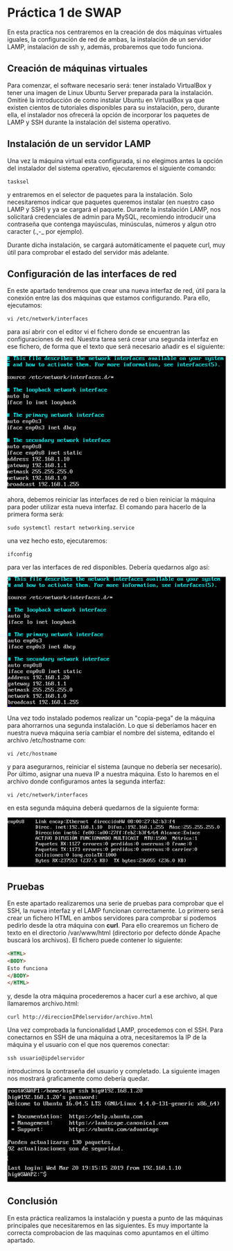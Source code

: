 # Práctica 1 de SWAP

En esta practica nos centraremos en la creación de dos máquinas virtuales iguales, la configuración de red de ambas, la instalación de un servidor LAMP, instalación de ssh y, además, probaremos que todo funciona.

## Creación de máquinas virtuales

Para comenzar, el software necesario será: tener instalado VirtualBox y tener una imagen de Linux Ubuntu Server preparada para la instalación. Omitiré la introducción de como instalar Ubuntu en VirtualBox ya que existen cientos de tutoriales disponibles para su instalación, pero, durante ella, el instalador nos ofrecerá la opción de incorporar los paquetes de LAMP y SSH durante la instalación del sistema operativo.

## Instalación de un servidor LAMP 
Una vez la máquina virtual esta configurada, si no elegimos antes la opción del instalador del sistema operativo, ejecutaremos el siguiente comando:
```
tasksel
```

y entraremos en el selector de paquetes para la instalación. Solo necesitaremos indicar que paquetes queremos instalar (en nuestro caso LAMP y SSH) y ya se cargará el paquete. Durante la instalación LAMP, nos solicitará credenciales de admin para MySQL, recomiendo introducir una contraseña que contenga mayúsculas, minúsculas, números y algun otro caracter (.,-_ por ejemplo).

Durante dicha instalación, se cargará automáticamente el paquete curl, muy útil para comprobar el estado del servidor más adelante.

## Configuración de las interfaces de red
En este apartado tendremos que crear una nueva interfaz de red, útil para la conexión entre las dos máquinas que estamos configurando. Para ello, ejecutamos:
```
vi /etc/network/interfaces
```
para así abrir con el editor vi el fichero donde se encuentran las configuraciones de red. Nuestra tarea será crear una segunda interfaz en ese fichero, de forma que el texto que será necesario añadir es el siguiente: 

![img](https://github.com/bertoig/SWAP_UGR/blob/master/P1/Interfaces1.png)

ahora, debemos reiniciar las interfaces de red o bien reiniciar la máquina para poder utilizar esta nueva interfaz. El comando para hacerlo de la primera forma será:
```
sudo systemctl restart networking.service
```
una vez hecho esto, ejecutaremos:
```
ifconfig
```
para ver las interfaces de red disponibles. Debería quedarnos algo así:

![img](https://github.com/bertoig/SWAP_UGR/blob/master/P1/Interfaces2.png)

Una vez todo instalado podemos realizar un "copia-pega" de la máquina para ahorrarnos una segunda instalación. Lo que si deberíamos hacer en nuestra nueva máquina sería cambiar el nombre del sistema, editando el archivo /etc/hostname con:
```
vi /etc/hostname
```
y para asegurarnos, reiniciar el sistema (aunque no debería ser necesario). Por último, asignar una nueva IP a nuestra máquina. Esto lo haremos en el archivo donde configuramos antes la segunda interfaz:
```
vi /etc/network/interfaces
```
en esta segunda máquina deberá quedarnos de la siguiente forma:

![img](https://github.com/bertoig/SWAP_UGR/blob/master/P1/ifconfig.png)

## Pruebas
En este apartado realizaremos una serie de pruebas para comprobar que el SSH, la nueva interfaz y el LAMP funcionan correctamente. Lo primero será crear un fichero HTML en ambos servidores para comprobar si podemos pedirlo desde la otra máquina con **curl**. Para ello crearemos un fichero de texto en el directorio /var/www/html (directorio por defecto dónde Apache buscará los archivos). El fichero puede contener lo siguiente:
```html
<HTML>
<BODY>
Esto funciona
</BODY>
</HTML>
```
y, desde la otra máquina procederemos a hacer curl a ese archivo, al que llamaremos archivo.html:
```
curl http://direccionIPdelservidor/archivo.html
```

Una vez comprobada la funcionalidad LAMP, procedemos con el SSH. Para conectarnos en SSH de una máquina a otra, necesitaremos la IP de la máquina y el usuario con el que nos queremos conectar:
```
ssh usuario@ipdelservidor
```
introducimos la contraseña del usuario y completado. La siguiente imagen nos mostrará graficamente como debería quedar. 

![img](https://github.com/bertoig/SWAP_UGR/blob/master/P1/SSH.png)

## Conclusión
En esta práctica realizamos la instalación y puesta a punto de las máquinas principales que necesitaremos en las siguientes. Es muy importante la correcta comprobacion de las maquinas como apuntamos en el último apartado. 
